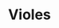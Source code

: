 ---
sw-dress-id: violes
sw-dress-collection-id: dream-away
sw-dress-name: &title Violes
sw-dress-colors:
  - слонова кост
  - шампанско
sw-dress-sizes: от XS до 6XL
sw-dress-modelSize: M, слонова кост
sw-dress-price: 1000
sw-dress-description: &desc |-
  Изящна рокля в А-линия, направена с носталгия към валса и балните приказки. Лекият загадъчен блясък и V-образното деколте придават модерен елемент към традиционната бална визия. Моделът се отличава с добре вталената плисирана горна част и страхотна мека пола от тюл, изработена от асиметрични слоеве, осигуряващи обем с разрошен ефект и силно романтично докосване.
  
  Възможни са леки промени по дизайна.
sw-dress-photos:
  - front
  - back
  - close
  - extra

title: *title
description: *desc
layout: dress
permalink: /dresses/violes
---